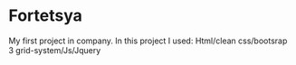 # Fortetsya
My first project in company.
In this project I used: Html/clean css/bootsrap 3 grid-system/Js/Jquery
